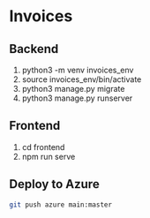 # Invoices

## Backend
1. python3 -m venv invoices_env
2. source invoices_env/bin/activate
3. python3 manage.py migrate
4. python3 manage.py runserver

## Frontend
1. cd frontend
2. npm run serve

## Deploy to Azure
```bash
git push azure main:master
```
